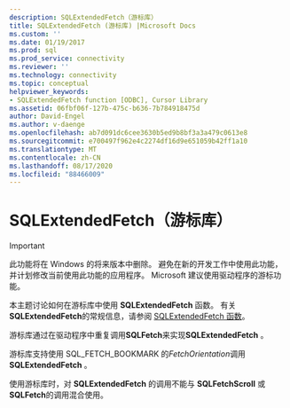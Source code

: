 ```yaml
---
description: SQLExtendedFetch（游标库）
title: SQLExtendedFetch (游标库) |Microsoft Docs
ms.custom: ''
ms.date: 01/19/2017
ms.prod: sql
ms.prod_service: connectivity
ms.reviewer: ''
ms.technology: connectivity
ms.topic: conceptual
helpviewer_keywords:
- SQLExtendedFetch function [ODBC], Cursor Library
ms.assetid: 06fbf06f-127b-475c-b636-7b784918475d
author: David-Engel
ms.author: v-daenge
ms.openlocfilehash: ab7d091dc6cee3630b5ed9b8bf3a3a479c0613e8
ms.sourcegitcommit: e700497f962e4c2274df16d9e651059b42ff1a10
ms.translationtype: MT
ms.contentlocale: zh-CN
ms.lasthandoff: 08/17/2020
ms.locfileid: "88466009"
---
```

# <a name="sqlextendedfetch-cursor-library"></a>SQLExtendedFetch（游标库）
> [!IMPORTANT]  
>  此功能将在 Windows 的将来版本中删除。 避免在新的开发工作中使用此功能，并计划修改当前使用此功能的应用程序。 Microsoft 建议使用驱动程序的游标功能。  
  
 本主题讨论如何在游标库中使用 **SQLExtendedFetch** 函数。 有关 **SQLExtendedFetch**的常规信息，请参阅 [SQLExtendedFetch 函数](../../../odbc/reference/syntax/sqlextendedfetch-function.md)。  
  
 游标库通过在驱动程序中重复调用**SQLFetch**来实现**SQLExtendedFetch** 。  
  
 游标库支持使用 SQL_FETCH_BOOKMARK 的*FetchOrientation*调用**SQLExtendedFetch** 。  
  
 使用游标库时，对 **SQLExtendedFetch** 的调用不能与 **SQLFetchScroll** 或 **SQLFetch**的调用混合使用。
